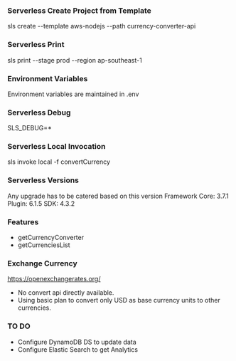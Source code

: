 ### Serverless Create Project from Template

sls create --template aws-nodejs --path currency-converter-api

### Serverless Print

sls print --stage prod --region ap-southeast-1

### Environment Variables

Environment variables are maintained in .env

### Serverless Debug 

SLS_DEBUG=*

### Serverless Local Invocation
sls invoke local -f convertCurrency

### Serverless Versions
Any upgrade has to be catered based on this version
Framework Core: 3.7.1
Plugin: 6.1.5
SDK: 4.3.2

### Features
- getCurrencyConverter
- getCurrenciesList

### Exchange Currency
https://openexchangerates.org/
- No convert api directly available.
- Using basic plan to convert only USD as base currency units to other currencies. 

### TO DO
- Configure DynamoDB DS to update data
- Configure Elastic Search to get Analytics